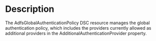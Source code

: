 # Description

The AdfsGlobalAuthenticationPolicy DSC resource manages the global authentication policy, which includes the
providers currently allowed as additional providers in the AdditionalAuthenticationProvider property.
